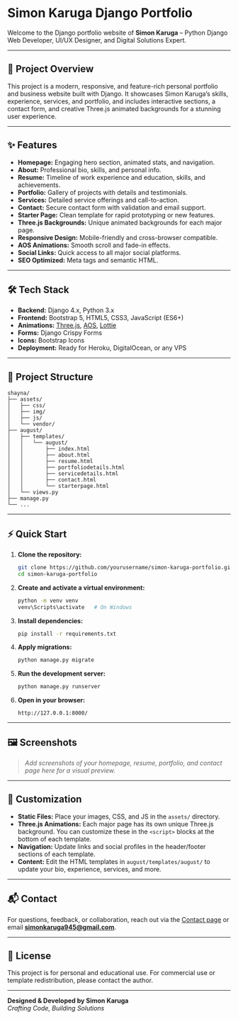 # Simon Karuga Django Portfolio

Welcome to the Django portfolio website of **Simon Karuga** – Python Django Web Developer, UI/UX Designer, and Digital Solutions Expert.

---

## 🚀 Project Overview

This project is a modern, responsive, and feature-rich personal portfolio and business website built with Django. It showcases Simon Karuga’s skills, experience, services, and portfolio, and includes interactive sections, a contact form, and creative Three.js animated backgrounds for a stunning user experience.

---

## ✨ Features

- **Homepage:** Engaging hero section, animated stats, and navigation.
- **About:** Professional bio, skills, and personal info.
- **Resume:** Timeline of work experience and education, skills, and achievements.
- **Portfolio:** Gallery of projects with details and testimonials.
- **Services:** Detailed service offerings and call-to-action.
- **Contact:** Secure contact form with validation and email support.
- **Starter Page:** Clean template for rapid prototyping or new features.
- **Three.js Backgrounds:** Unique animated backgrounds for each major page.
- **Responsive Design:** Mobile-friendly and cross-browser compatible.
- **AOS Animations:** Smooth scroll and fade-in effects.
- **Social Links:** Quick access to all major social platforms.
- **SEO Optimized:** Meta tags and semantic HTML.

---

## 🛠️ Tech Stack

- **Backend:** Django 4.x, Python 3.x
- **Frontend:** Bootstrap 5, HTML5, CSS3, JavaScript (ES6+)
- **Animations:** [Three.js](https://threejs.org/), [AOS](https://michalsnik.github.io/aos/), [Lottie](https://lottiefiles.com/)
- **Forms:** Django Crispy Forms
- **Icons:** Bootstrap Icons
- **Deployment:** Ready for Heroku, DigitalOcean, or any VPS

---

## 📁 Project Structure

```
shayna/
├── assets/
│   ├── css/
│   ├── img/
│   ├── js/
│   └── vendor/
├── august/
│   ├── templates/
│   │   └── august/
│   │       ├── index.html
│   │       ├── about.html
│   │       ├── resume.html
│   │       ├── portfoliodetails.html
│   │       ├── servicedetails.html
│   │       ├── contact.html
│   │       └── starterpage.html
│   └── views.py
├── manage.py
└── ...
```

---

## ⚡ Quick Start

1. **Clone the repository:**
   ```bash
   git clone https://github.com/yourusername/simon-karuga-portfolio.git
   cd simon-karuga-portfolio
   ```

2. **Create and activate a virtual environment:**
   ```bash
   python -m venv venv
   venv\Scripts\activate   # On Windows
   ```

3. **Install dependencies:**
   ```bash
   pip install -r requirements.txt
   ```

4. **Apply migrations:**
   ```bash
   python manage.py migrate
   ```

5. **Run the development server:**
   ```bash
   python manage.py runserver
   ```

6. **Open in your browser:**
   ```
   http://127.0.0.1:8000/
   ```

---

## 🖼️ Screenshots

> _Add screenshots of your homepage, resume, portfolio, and contact page here for a visual preview._

---

## 📝 Customization

- **Static Files:** Place your images, CSS, and JS in the `assets/` directory.
- **Three.js Animations:** Each major page has its own unique Three.js background. You can customize these in the `<script>` blocks at the bottom of each template.
- **Navigation:** Update links and social profiles in the header/footer sections of each template.
- **Content:** Edit the HTML templates in `august/templates/august/` to update your bio, experience, services, and more.

---

## 📬 Contact

For questions, feedback, or collaboration, reach out via the [Contact page](http://127.0.0.1:8000/contact) or email **simonkaruga945@gmail.com**.

---

## 📄 License

This project is for personal and educational use. For commercial use or template redistribution, please contact the author.

---

**Designed & Developed by Simon Karuga**  
_Crafting Code, Building Solutions_